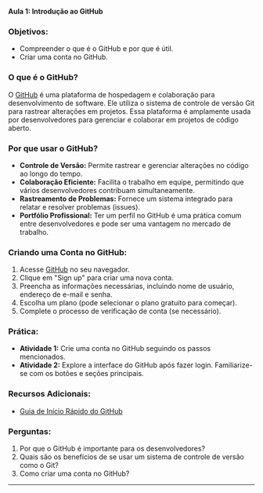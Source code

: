 **Aula 1: Introdução ao GitHub**

### Objetivos:

- Compreender o que é o GitHub e por que é útil.
- Criar uma conta no GitHub.

### O que é o GitHub?

O [GitHub](https://github.com/) é uma plataforma de hospedagem e colaboração para desenvolvimento de software. Ele utiliza o sistema de controle de versão Git para rastrear alterações em projetos. Essa plataforma é amplamente usada por desenvolvedores para gerenciar e colaborar em projetos de código aberto.

### Por que usar o GitHub?

- **Controle de Versão:** Permite rastrear e gerenciar alterações no código ao longo do tempo.
- **Colaboração Eficiente:** Facilita o trabalho em equipe, permitindo que vários desenvolvedores contribuam simultaneamente.
- **Rastreamento de Problemas:** Fornece um sistema integrado para relatar e resolver problemas (issues).
- **Portfólio Profissional:** Ter um perfil no GitHub é uma prática comum entre desenvolvedores e pode ser uma vantagem no mercado de trabalho.

### Criando uma Conta no GitHub:

1. Acesse [GitHub](https://github.com/) no seu navegador.
2. Clique em "Sign up" para criar uma nova conta.
3. Preencha as informações necessárias, incluindo nome de usuário, endereço de e-mail e senha.
4. Escolha um plano (pode selecionar o plano gratuito para começar).
5. Complete o processo de verificação de conta (se necessário).

### Prática:

- **Atividade 1:** Crie uma conta no GitHub seguindo os passos mencionados.
- **Atividade 2:** Explore a interface do GitHub após fazer login. Familiarize-se com os botões e seções principais.

### Recursos Adicionais:

- [Guia de Início Rápido do GitHub](https://docs.github.com/pt/get-started)

### Perguntas:

1. Por que o GitHub é importante para os desenvolvedores?
2. Quais são os benefícios de se usar um sistema de controle de versão como o Git?
3. Como criar uma conta no GitHub?

---
